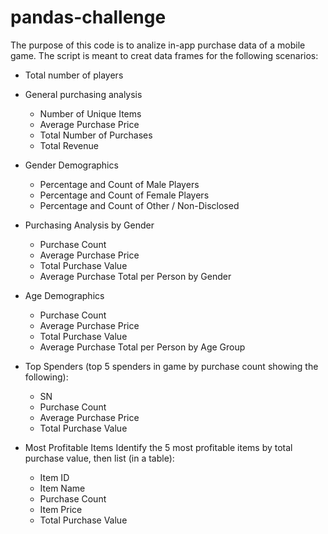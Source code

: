 # pandas-challenge

The purpose of this code is to analize in-app purchase data of a mobile game. The script is meant to creat data frames for the following scenarios:  

- Total number of players 

- General purchasing analysis
	- Number of Unique Items
	- Average Purchase Price
	- Total Number of Purchases
	- Total Revenue

- Gender Demographics
	- Percentage and Count of Male Players
	- Percentage and Count of Female Players
	- Percentage and Count of Other / Non-Disclosed

- Purchasing Analysis by Gender
	- Purchase Count
	- Average Purchase Price
	- Total Purchase Value
	- Average Purchase Total per Person by Gender

- Age Demographics
	- Purchase Count
	- Average Purchase Price
	- Total Purchase Value	
	- Average Purchase Total per Person by Age Group

- Top Spenders (top 5 spenders in game by purchase count showing the following):
	- SN
	- Purchase Count
	- Average Purchase Price
	- Total Purchase Value

- Most Profitable Items
Identify the 5 most profitable items by total purchase value, then list (in a table):
	- Item ID
	- Item Name
	- Purchase Count
	- Item Price
	- Total Purchase Value

